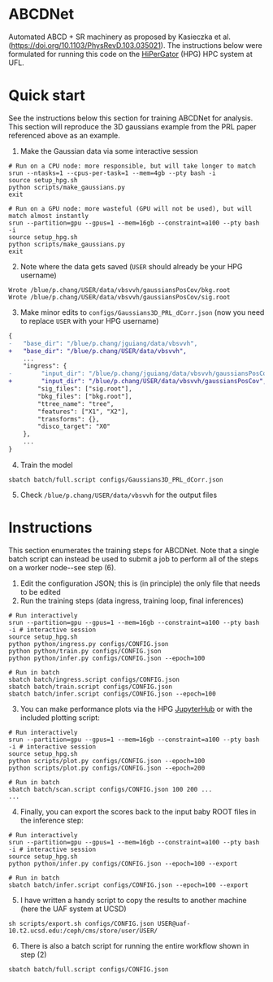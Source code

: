 # ABCDNet
Automated ABCD + SR machinery as proposed by Kasieczka et al. (https://doi.org/10.1103/PhysRevD.103.035021).
The instructions below were formulated for running this code on the [HiPerGator](https://www.rc.ufl.edu/about/hipergator/) (HPG) HPC system at UFL.

# Quick start
See the instructions below this section for training ABCDNet for analysis. 
This section will reproduce the 3D gaussians example from the PRL paper referenced above as an example.

1. Make the Gaussian data via some interactive session
```
# Run on a CPU node: more responsible, but will take longer to match
srun --ntasks=1 --cpus-per-task=1 --mem=4gb --pty bash -i
source setup_hpg.sh
python scripts/make_gaussians.py
exit
```
```
# Run on a GPU node: more wasteful (GPU will not be used), but will match almost instantly
srun --partition=gpu --gpus=1 --mem=16gb --constraint=a100 --pty bash -i
source setup_hpg.sh
python scripts/make_gaussians.py
exit
```
2. Note where the data gets saved (`USER` should already be your HPG username)
```
Wrote /blue/p.chang/USER/data/vbsvvh/gaussiansPosCov/bkg.root
Wrote /blue/p.chang/USER/data/vbsvvh/gaussiansPosCov/sig.root
```
3. Make minor edits to `configs/Gaussians3D_PRL_dCorr.json` (now you need to replace `USER` with your HPG username)
```diff
{
-   "base_dir": "/blue/p.chang/jguiang/data/vbsvvh",
+   "base_dir": "/blue/p.chang/USER/data/vbsvvh",
    ...
    "ingress": {
-        "input_dir": "/blue/p.chang/jguiang/data/vbsvvh/gaussiansPosCov",
+        "input_dir": "/blue/p.chang/USER/data/vbsvvh/gaussiansPosCov",
        "sig_files": ["sig.root"],
        "bkg_files": ["bkg.root"],
        "ttree_name": "tree", 
        "features": ["X1", "X2"],
        "transforms": {},
        "disco_target": "X0"
    },
    ...
}
```
4. Train the model
```
sbatch batch/full.script configs/Gaussians3D_PRL_dCorr.json
```
5. Check `/blue/p.chang/USER/data/vbsvvh` for the output files

# Instructions
This section enumerates the training steps for ABCDNet. 
Note that a single batch script can instead be used to submit a job to perform all of the steps on a worker node--see step (6). 

1. Edit the configuration JSON; this is (in principle) the only file that needs to be edited
2. Run the training steps (data ingress, training loop, final inferences)
```
# Run interactively
srun --partition=gpu --gpus=1 --mem=16gb --constraint=a100 --pty bash -i # interactive session
source setup_hpg.sh
python python/ingress.py configs/CONFIG.json
python python/train.py configs/CONFIG.json
python python/infer.py configs/CONFIG.json --epoch=100
```
```
# Run in batch
sbatch batch/ingress.script configs/CONFIG.json
sbatch batch/train.script configs/CONFIG.json
sbatch batch/infer.script configs/CONFIG.json --epoch=100
```
3. You can make performance plots via the HPG [JupyterHub](https://jhub.rc.ufl.edu) or with the included plotting script:
```
# Run interactively
srun --partition=gpu --gpus=1 --mem=16gb --constraint=a100 --pty bash -i # interactive session
source setup_hpg.sh
python scripts/plot.py configs/CONFIG.json --epoch=100
python scripts/plot.py configs/CONFIG.json --epoch=200
```
```
# Run in batch
sbatch batch/scan.script configs/CONFIG.json 100 200 ...
...
```
4. Finally, you can export the scores back to the input baby ROOT files in the inference step:
```
# Run interactively
srun --partition=gpu --gpus=1 --mem=16gb --constraint=a100 --pty bash -i # interactive session
source setup_hpg.sh
python python/infer.py configs/CONFIG.json --epoch=100 --export
```
```
# Run in batch
sbatch batch/infer.script configs/CONFIG.json --epoch=100 --export
```
5. I have written a handy script to copy the results to another machine (here the UAF system at UCSD)
```
sh scripts/export.sh configs/CONFIG.json USER@uaf-10.t2.ucsd.edu:/ceph/cms/store/user/USER/
```
6. There is also a batch script for running the entire workflow shown in step (2)
```
sbatch batch/full.script configs/CONFIG.json
```
